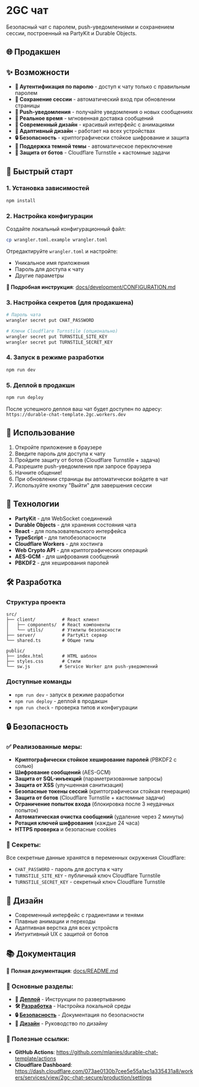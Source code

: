 # 2GC чат

Безопасный чат с паролем, push-уведомлениями и сохранением сессии, построенный на PartyKit и Durable Objects.

## 🌐 Продакшен

## ✨ Возможности

- **🔐 Аутентификация по паролю** - доступ к чату только с правильным паролем
- **💾 Сохранение сессии** - автоматический вход при обновлении страницы
- **🔔 Push-уведомления** - получайте уведомления о новых сообщениях
- **💬 Реальное время** - мгновенная доставка сообщений
- **🎨 Современный дизайн** - красивый интерфейс с анимациями
- **📱 Адаптивный дизайн** - работает на всех устройствах
- **🔒 Безопасность** - криптографически стойкое шифрование и защита
- **🌙 Поддержка темной темы** - автоматическое переключение
- **🤖 Защита от ботов** - Cloudflare Turnstile + кастомные задачи

## 🚀 Быстрый старт

### 1. Установка зависимостей

```bash
npm install
```

### 2. Настройка конфигурации

Создайте локальный конфигурационный файл:

```bash
cp wrangler.toml.example wrangler.toml
```

Отредактируйте `wrangler.toml` и настройте:
- Уникальное имя приложения
- Пароль для доступа к чату
- Другие параметры

**📖 Подробная инструкция**: [docs/development/CONFIGURATION.md](./docs/development/CONFIGURATION.md)

### 3. Настройка секретов (для продакшена)

```bash
# Пароль чата
wrangler secret put CHAT_PASSWORD

# Ключи Cloudflare Turnstile (опционально)
wrangler secret put TURNSTILE_SITE_KEY
wrangler secret put TURNSTILE_SECRET_KEY
```

### 4. Запуск в режиме разработки

```bash
npm run dev
```

### 5. Деплой в продакшн

```bash
npm run deploy
```

После успешного деплоя ваш чат будет доступен по адресу:
`https://durable-chat-template.2gc.workers.dev`

## 📱 Использование

1. Откройте приложение в браузере
2. Введите пароль для доступа к чату
3. Пройдите защиту от ботов (Cloudflare Turnstile + задача)
4. Разрешите push-уведомления при запросе браузера
5. Начните общение!
6. При обновлении страницы вы автоматически войдете в чат
7. Используйте кнопку "Выйти" для завершения сессии

## 🔧 Технологии

- **PartyKit** - для WebSocket соединений
- **Durable Objects** - для хранения состояния чата
- **React** - для пользовательского интерфейса
- **TypeScript** - для типобезопасности
- **Cloudflare Workers** - для хостинга
- **Web Crypto API** - для криптографических операций
- **AES-GCM** - для шифрования сообщений
- **PBKDF2** - для хеширования паролей

## 🛠️ Разработка

### Структура проекта

```
src/
├── client/          # React клиент
│   ├── components/  # React компоненты
│   └── utils/       # Утилиты безопасности
├── server/          # PartyKit сервер
└── shared.ts        # Общие типы

public/
├── index.html       # HTML шаблон
├── styles.css       # Стили
└── sw.js           # Service Worker для push-уведомлений
```

### Доступные команды

- `npm run dev` - запуск в режиме разработки
- `npm run deploy` - деплой в продакшн
- `npm run check` - проверка типов и конфигурации

## 🔒 Безопасность

### ✅ Реализованные меры:

- **Криптографически стойкое хеширование паролей** (PBKDF2 с солью)
- **Шифрование сообщений** (AES-GCM)
- **Защита от SQL-инъекций** (параметризованные запросы)
- **Защита от XSS** (улучшенная санитизация)
- **Безопасные токены сессий** (криптографически стойкая генерация)
- **Защита от ботов** (Cloudflare Turnstile + кастомные задачи)
- **Ограничение попыток входа** (блокировка после 3 неудачных попыток)
- **Автоматическая очистка сообщений** (удаление через 2 минуты)
- **Ротация ключей шифрования** (каждые 24 часа)
- **HTTPS проверка** и безопасные cookies

### 🔐 Секреты:

Все секретные данные хранятся в переменных окружения Cloudflare:
- `CHAT_PASSWORD` - пароль для доступа к чату
- `TURNSTILE_SITE_KEY` - публичный ключ Cloudflare Turnstile
- `TURNSTILE_SECRET_KEY` - секретный ключ Cloudflare Turnstile

## 🎨 Дизайн

- Современный интерфейс с градиентами и тенями
- Плавные анимации и переходы
- Адаптивная верстка для всех устройств
- Интуитивный UX с защитой от ботов

## 📚 Документация

📖 **Полная документация**: [docs/README.md](./docs/README.md)

### 📁 Основные разделы:
- **🚀 [Деплой](./docs/deployment/)** - Инструкции по развертыванию
- **🛠️ [Разработка](./docs/development/)** - Настройка локальной среды
- **🔒 [Безопасность](./docs/security/)** - Документация по безопасности
- **🎨 [Дизайн](./docs/design/)** - Руководство по дизайну

### 🔗 Полезные ссылки:
- **GitHub Actions**: https://github.com/mlanies/durable-chat-template/actions
- **Cloudflare Dashboard**: https://dash.cloudflare.com/073ae0130b7cee5e55a1ac1a335431a8/workers/services/view/2gc-chat-secure/production/settings
